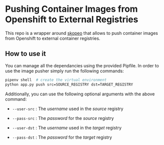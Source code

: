 # Pushing Container Images from Openshift to External Registries

This repo is a wrapper around [skopeo](https://github.com/containers/skopeo) that allows to push container images from Openshift to external container registries. 

## How to use it

You can manage all the dependancies using the provided Pipfile. In order to use the image pusher simply run the following commands: 

```bash
pipenv shell  # create the virtual environment
python app.py push src=SOURCE_REGISTRY dst=TARGET_REGISTRY
```

Additionally, you can use the following optional arguments with the above command:

* `--user-src` : The *username* used in the *source* registry

* `--pass-src` : The *password* for the *source* registry

* `--user-dst` : The *username* used in the *target* registry

* `--pass-dst` : The *password* for the *target* registry
